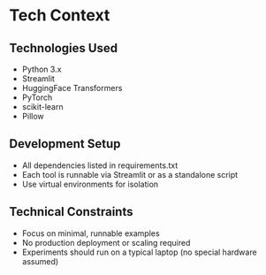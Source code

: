 # Tech Context

## Technologies Used
- Python 3.x
- Streamlit
- HuggingFace Transformers
- PyTorch
- scikit-learn
- Pillow

## Development Setup
- All dependencies listed in requirements.txt
- Each tool is runnable via Streamlit or as a standalone script
- Use virtual environments for isolation

## Technical Constraints
- Focus on minimal, runnable examples
- No production deployment or scaling required
- Experiments should run on a typical laptop (no special hardware assumed) 
